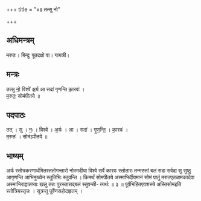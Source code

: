 +++
title = "०३ तत्सु नो"

+++
## अधिमन्त्रम्
मरुतः। बिन्दुः पूतदक्षो वा। गायत्री।

## मन्त्रः
तत्सु नो॒ विश्वे॑ अ॒र्य आ सदा॑ गृणन्ति का॒रवः॑ ।  
म॒रुतः॒ सोम॑पीतये ॥

## पदपाठः
तत् । सु । नः॒ । विश्वे॑ । अ॒र्यः । आ । सदा॑ । गृ॒ण॒न्ति॒ । का॒रवः॑ ।  
म॒रुतः॑ । सोम॑ऽपीतये ॥

## भाष्यम्
अर्यः स्तोत्रकरणार्थमितस्ततोगन्तारो नोस्मदीया विश्वे सर्वे कारवः स्तोतारः तन्मरुतां बलं सदा सर्वदा सु सुष्ठु आगृणन्ति आभिमुख्येन स्तुतिभिः स्तुवन्ति । किमर्थं सोमपीतये अस्माभिर्दीयमानं सोमं पातुं मरुतएतन्नामकादेवा अस्माभिराह्वातव्याः खलु ततः पुरस्तात्तद्बलं स्तुवन्ती- त्यर्थः ॥ ३ ॥ पूर्वभिहितएवशस्त्रे अस्तिसोमइति स्तोत्रियस्तृचः । सूत्रन्तु पूर्वेणसहोदाहृतम् ।